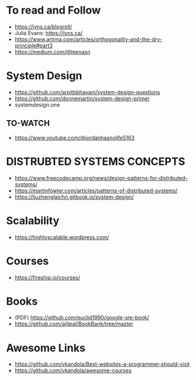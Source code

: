 # To read and Follow
- https://jvns.ca/blogroll/
- Julia Evans: https://jvns.ca/
- https://www.artima.com/articles/orthogonality-and-the-dry-principle#part3
- https://medium.com/@leenasn

# System Design
- https://github.com/arpitbbhayani/system-design-questions
- https://github.com/donnemartin/system-design-primer
- systemdesign.one

## TO-WATCH
- https://www.youtube.com/@jordanhasnolife5163
   
# DISTRUBTED SYSTEMS CONCEPTS
- https://www.freecodecamp.org/news/design-patterns-for-distributed-systems/
- https://martinfowler.com/articles/patterns-of-distributed-systems/
- https://liuzhenglaichn.gitbook.io/system-design/

# Scalability
- https://highlyscalable.wordpress.com/ 

# Courses
- https://fireship.io/courses/

# Books
- (PDF) https://github.com/euclid1990/google-sre-book/
- https://github.com/ajitpal/BookBank/tree/master

# Awesome Links
- https://github.com/vkandola/Best-websites-a-programmer-should-visit
- https://github.com/vkandola/awesome-courses
